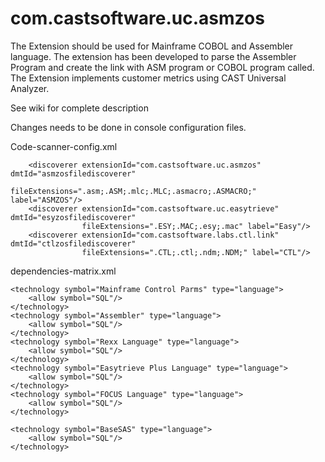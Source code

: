 # com.castsoftware.uc.asmzos


The Extension should be used for Mainframe COBOL and Assembler language. The extension has been developed to parse the Assembler Program and create the link with ASM program or COBOL program called.
The Extension implements customer metrics using CAST Universal Analyzer.

See wiki for complete description


Changes needs to be done in console configuration files.

Code-scanner-config.xml

        <discoverer extensionId="com.castsoftware.uc.asmzos" dmtId="asmzosfilediscoverer"
                    fileExtensions=".asm;.ASM;.mlc;.MLC;.asmacro;.ASMACRO;" label="ASMZOS"/>
        <discoverer extensionId="com.castsoftware.uc.easytrieve" dmtId="esyzosfilediscoverer"
                    fileExtensions=".ESY;.MAC;.esy;.mac" label="Easy"/>
        <discoverer extensionId="com.castsoftware.labs.ctl.link" dmtId="ctlzosfilediscoverer"
                    fileExtensions=".CTL;.ctl;.ndm;.NDM;" label="CTL"/>


dependencies-matrix.xml

	<technology symbol="Mainframe Control Parms" type="language">
        <allow symbol="SQL"/>
    </technology>
    <technology symbol="Assembler" type="language">
        <allow symbol="SQL"/>
    </technology>
    <technology symbol="Rexx Language" type="language">
        <allow symbol="SQL"/>
    </technology> 
    <technology symbol="Easytrieve Plus Language" type="language">
        <allow symbol="SQL"/>
    </technology>
    <technology symbol="FOCUS Language" type="language">
        <allow symbol="SQL"/>
    </technology>

    <technology symbol="BaseSAS" type="language">
        <allow symbol="SQL"/>
    </technology>


